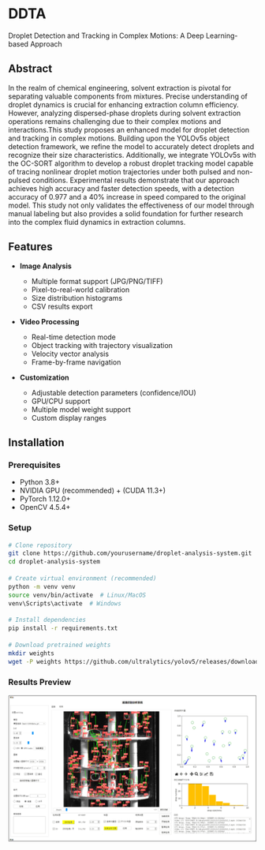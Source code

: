 # DDTA
Droplet Detection and Tracking in Complex Motions: A Deep Learning-based Approach

## Abstract
In the realm of chemical engineering, solvent extraction is pivotal for separating valuable components from mixtures. Precise understanding of droplet dynamics is crucial for enhancing extraction column efficiency. However, analyzing dispersed-phase droplets during solvent extraction operations remains challenging due to their complex motions and interactions.This study proposes an enhanced model for droplet detection and tracking in complex motions. Building upon the YOLOv5s object detection framework, we refine the model to accurately detect droplets and recognize their size characteristics. Additionally, we integrate YOLOv5s with the OC-SORT algorithm to develop a robust droplet tracking model capable of tracing nonlinear droplet motion trajectories under both pulsed and non-pulsed conditions.   Experimental results demonstrate that our approach achieves high accuracy and faster detection speeds, with a detection accuracy of 0.977 and a 40\% increase in speed compared to the original model. This study not only validates the effectiveness of our model through manual labeling but also provides a solid foundation for further research into the complex fluid dynamics in extraction columns.

## Features

- **Image Analysis**
  - Multiple format support (JPG/PNG/TIFF)
  - Pixel-to-real-world calibration
  - Size distribution histograms
  - CSV results export

- **Video Processing**
  - Real-time detection mode
  - Object tracking with trajectory visualization
  - Velocity vector analysis
  - Frame-by-frame navigation

- **Customization**
  - Adjustable detection parameters (confidence/IOU)
  - GPU/CPU support
  - Multiple model weight support
  - Custom display ranges

## Installation

### Prerequisites
- Python 3.8+
- NVIDIA GPU (recommended) + (CUDA 11.3+)
- PyTorch 1.12.0+
- OpenCV 4.5.4+

### Setup
```bash
# Clone repository
git clone https://github.com/yourusername/droplet-analysis-system.git
cd droplet-analysis-system

# Create virtual environment (recommended)
python -m venv venv
source venv/bin/activate  # Linux/MacOS
venv\Scripts\activate  # Windows

# Install dependencies
pip install -r requirements.txt

# Download pretrained weights
mkdir weights
wget -P weights https://github.com/ultralytics/yolov5/releases/download/v6.1/yolov5m.pt
```

### Results Preview
 <img src="results/result.png" width="600">
